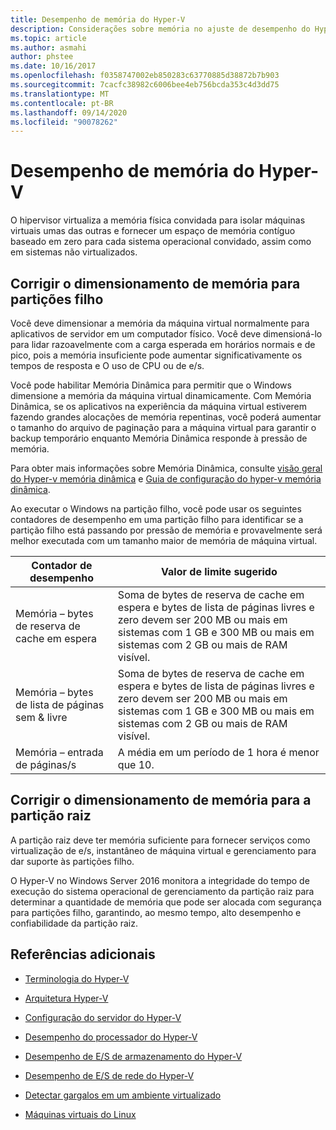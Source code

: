 ```yaml
---
title: Desempenho de memória do Hyper-V
description: Considerações sobre memória no ajuste de desempenho do Hyper-V
ms.topic: article
ms.author: asmahi
author: phstee
ms.date: 10/16/2017
ms.openlocfilehash: f0358747002eb850283c63770885d38872b7b903
ms.sourcegitcommit: 7cacfc38982c6006bee4eb756bcda353c4d3dd75
ms.translationtype: MT
ms.contentlocale: pt-BR
ms.lasthandoff: 09/14/2020
ms.locfileid: "90078262"
---
```

# <a name="hyper-v-memory-performance"></a>Desempenho de memória do Hyper-V


O hipervisor virtualiza a memória física convidada para isolar máquinas virtuais umas das outras e fornecer um espaço de memória contíguo baseado em zero para cada sistema operacional convidado, assim como em sistemas não virtualizados.

## <a name="correct-memory-sizing-for-child-partitions"></a>Corrigir o dimensionamento de memória para partições filho

Você deve dimensionar a memória da máquina virtual normalmente para aplicativos de servidor em um computador físico. Você deve dimensioná-lo para lidar razoavelmente com a carga esperada em horários normais e de pico, pois a memória insuficiente pode aumentar significativamente os tempos de resposta e O uso de CPU ou de e/s.

Você pode habilitar Memória Dinâmica para permitir que o Windows dimensione a memória da máquina virtual dinamicamente. Com Memória Dinâmica, se os aplicativos na experiência da máquina virtual estiverem fazendo grandes alocações de memória repentinas, você poderá aumentar o tamanho do arquivo de paginação para a máquina virtual para garantir o backup temporário enquanto Memória Dinâmica responde à pressão de memória.

Para obter mais informações sobre Memória Dinâmica, consulte [visão geral do Hyper-v memória dinâmica]( https://go.microsoft.com/fwlink/?linkid=834434) e [Guia de configuração do hyper-v memória dinâmica](https://go.microsoft.com/fwlink/?linkid=834435).

Ao executar o Windows na partição filho, você pode usar os seguintes contadores de desempenho em uma partição filho para identificar se a partição filho está passando por pressão de memória e provavelmente será melhor executada com um tamanho maior de memória de máquina virtual.

| Contador de desempenho                                                         | Valor de limite sugerido                                                                                                                                                           |
|-----------------------------------------------------------------------------|-------------------------------------------------------------------------------------------------------------------------------------------------------------------------------------|
| Memória – bytes de reserva de cache em espera                                        | Soma de bytes de reserva de cache em espera e bytes de lista de páginas livres e zero devem ser 200 MB ou mais em sistemas com 1 GB e 300 MB ou mais em sistemas com 2 GB ou mais de RAM visível. |
| Memória – bytes de lista de páginas sem & livre                                        | Soma de bytes de reserva de cache em espera e bytes de lista de páginas livres e zero devem ser 200 MB ou mais em sistemas com 1 GB e 300 MB ou mais em sistemas com 2 GB ou mais de RAM visível. |
| Memória – entrada de páginas/s                                                    | A média em um período de 1 hora é menor que 10.                                                                                                                                       | 

## <a name="correct-memory-sizing-for-root-partition"></a>Corrigir o dimensionamento de memória para a partição raiz

A partição raiz deve ter memória suficiente para fornecer serviços como virtualização de e/s, instantâneo de máquina virtual e gerenciamento para dar suporte às partições filho.

O Hyper-V no Windows Server 2016 monitora a integridade do tempo de execução do sistema operacional de gerenciamento da partição raiz para determinar a quantidade de memória que pode ser alocada com segurança para partições filho, garantindo, ao mesmo tempo, alto desempenho e confiabilidade da partição raiz.

## <a name="additional-references"></a>Referências adicionais

-   [Terminologia do Hyper-V](terminology.md)

-   [Arquitetura Hyper-V](architecture.md)

-   [Configuração do servidor do Hyper-V](configuration.md)

-   [Desempenho do processador do Hyper-V](processor-performance.md)

-   [Desempenho de E/S de armazenamento do Hyper-V](storage-io-performance.md)

-   [Desempenho de E/S de rede do Hyper-V](network-io-performance.md)

-   [Detectar gargalos em um ambiente virtualizado](detecting-virtualized-environment-bottlenecks.md)

-   [Máquinas virtuais do Linux](linux-virtual-machine-considerations.md)
